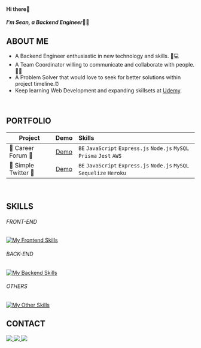 <!--
### Hi there 👋

**seanlin1125/seanlin1125** is a ✨ _special_ ✨ repository because its `README.md` (this file) appears on your GitHub profile.

Here are some ideas to get you started:

- 🔭 I’m currently working on ...
- 🌱 I’m currently learning ...
- 👯 I’m looking to collaborate on ...
- 🤔 I’m looking for help with ...
- 💬 Ask me about ...
- 📫 How to reach me: ...
- 😄 Pronouns: ...
- ⚡ Fun fact: ...
-->

#### Hi there:love_you_gesture:
***I'm Sean, a Backend Engineer***:man_technologist:
<br>

## ABOUT ME
- A Backend Engineer enthusiastic in new technology and skills. :iphone::computer:
- A Team Coordinator willing to communicate and collaborate with people.:handshake:🥰
- A Problem Solver that would love to seek for better solutions within project timeline.:alarm_clock:
- Keep learning Web Development and expanding skillsets at [Udemy](https://www.udemy.com/).
<br>

## PORTFOLIO 
| **Project**           | **Demo**    | **Skills**                                          |
| --------------------- |:-----------:| :-------------------------------------------------- |
| 🌟 Career Forum 🌟 |[Demo](https://careerforum-group.vercel.app/)| `BE` `JavaScript` `Express.js` `Node.js` `MySQL` `Prisma` `Jest` `AWS`       |
| 🌟 Simple Twitter 🌟 |[Demo](https://gino-hsu.github.io/simple-twitter/)| `BE` `JavaScript` `Express.js` `Node.js` `MySQL` `Sequelize` `Heroku` |
<br>

## SKILLS
###### FRONT-END
[![My Frontend Skills](https://skillicons.dev/icons?i=js,html,css,bootstrap)](https://skillicons.dev)
<br>

###### BACK-END
[![My Backend Skills](https://skillicons.dev/icons?i=nodejs,express,mysql,mongodb,sequelize,prisma,aws,heroku,jenkins,jest,&theme=light)](https://skillicons.dev)
<br>

###### OTHERS
[![My Other Skills](https://skillicons.dev/icons?i=git,docker,nginx,postman&theme=light)](https://skillicons.dev)
<br>

## CONTACT
<p align="left">
<a href="https://www.linkedin.com/in/po-hsiu-sean-lin/">
  <img src="https://img.shields.io/badge/LinkedIn-0A66C2?style=for-the-badge&logo=LinkedIn&logoColor=white">
</a>
<a href="mailto:sean821125@gmail.com">
  <img src="https://img.shields.io/badge/sean821125@gmail.com-fafafa?style=for-the-badge&logo=Gmail&logoColor=#EA4335">
</a>
<a href="https://medium.com/@Sean_10022">
  <img src="https://img.shields.io/badge/Medium-12100E?style=for-the-badge&logo=medium&logoColor=white">
</a>
